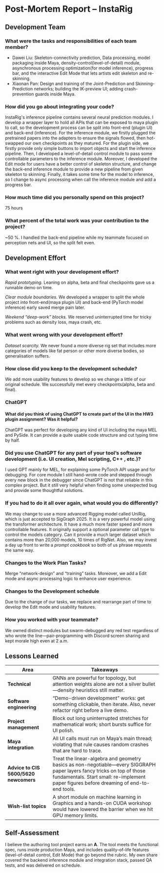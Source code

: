# Post-Mortem Report – InstaRig

## Development Team

### What were the tasks and responsibilities of each team member?

- Dawei Liu: Skeleton-connectivity prediction, Data processing, model packaging inside Maya, density-control(level-of-detail) module, asynchronous processing optimization(for model inference), progress bar, and the interactive Edit Mode that lets artists edit skeleton and re-skinning.
- Xiaonan Pan: Design and training of the Joint-Prediction and Skinning-Prediction networks; building the IK-preview UI; adding crash-prevention guards inside Maya.

###  How did you go about integrating your code? 

InstaRig's inference pipeline contains several neural prediction modules. I develop a wrapper layer to hold all APIs that can be exposed to maya plugin to call, so the development process can be split into front-end (plugin UI) and back-end (inference). For the inference module, we firstly plugged the pretrained papers into the adapters to ensure the signals flowed, then hot-swapped our own checkpoints as they matured. For the plugin side, we firstly provide only simple buttons to import objects and start the inference pipeline. Then, I developed a level-of-detail control module to pass some controllable parameters to the inference module. Moreover, I developed the Edit mode for users have a better control of skeleton structure, and change the back-end inference module to provide a new pipeline from given skeleton to skinning. Finally, it takes some time for the model to inference, so I change to async processing when call the inference module and add a progress bar.

### How much time did you personally spend on this project?

75 hours

### What percent of the total work was your contribution to the project?

~50 %. I handled the back-end pipeline while my teammate focused on perception nets and UI, so the split felt even.

## Development Effort

### What went right with your development effort?

*Rapid prototyping.* Leaning on alpha, beta and final checkpoints gave us a runnable demo on time. 

*Clear module boundaries.* We developed a wrapper to split the whole project into front-end(maya plugin UI) and back-end (PyTorch model inference) early saved merge pain later.

*Weekend “deep-work” blocks.* We reserved uninterrupted time for tricky problems such as density loss, maya crash, etc.

### What went wrong with your development effort?

*Dataset scarcity.* We never found a more diverse rig set that includes more categories of models like fat person or other more diverse bodies, so generalisation suffers.

### How close did you keep to the development schedule?

We add more usability features to develop so we change a little of our original schedule. We successfully met every checkpoints(alpha, beta and final).


### ChatGPT

#### What did you think of using ChatGPT to create part of the UI in the HW3 plugin assignment? Was it helpful?
ChatGPT was perfect for developing any kind of UI including the maya MEL and PySide. It can provide a quite usable code structure and cut typing time by half.

### Did you use ChatGPT for any part of your tool’s software development (i.e. UI creation, Mel scripting, C++ , etc.)?

I used GPT mainly for MEL, for explaining some PyTorch API usage and for debugging. For core module I still hand-wrote code and stepped through every new block in the debugger since ChatGPT is not that reliable in this complex project. But it still very helpful when finding some unexpected bug and provide some thoughtful solutions.

### If you had to do it all over again, what would you do differently?

We may change to use a more advanced Rigging model called UniRig, which is just accepted to SigGraph 2025. It is a very powerful model using the transformer architecture. It have a much more faster speed and more controllable features. It originally support a optional parameter call type to control the models category. Can it provide a much larger dataset which contains more than 20,000 models, 10 times of RigNet. Also, we may invest a day up front to write a *prompt cookbook* so both of us phrase requests the same way.

### Changes to the Work Plan Tasks?

Merge “network-design” and “training” tasks. Moreover, we add a Edit mode and async processing logic to enhance user experience.

### Changes to the Development schedule

Due to the change of our tasks, we replace and rearrange part of time to develop the Edit mode and usability features.

### How you worked with your teammate?

We owned distinct modules but swarm-debugged any red test regardless of who wrote the line—pair-programming with Discord screen sharing and kept morale high even at 2 a.m.

## Lessons Learned

| Area                                  | Takeaways                                                    |
| ------------------------------------- | ------------------------------------------------------------ |
| **Technical**                         | GNNs are powerful for topology, but attention weights alone are not a silver bullet—density heuristics still matter. |
| **Software engineering**              | “Demo-driven development” works: get something clickable, then iterate. Also, never refactor right before a live demo. |
| **Project management**                | Block out long uninterrupted stretches for mathematical work; short bursts suffice for UI polish. |
| **Maya integration**                  | All UI calls must run on Maya’s main thread; violating that rule causes random crashes that are hard to trace. |
| **Advice to CIS 5600/5620 newcomers** | Treat the linear-algebra and geometry basics as non-negotiable—every SIGGRAPH paper layers fancy tricks on top of those fundamentals. Start small: re-implement paper figures before dreaming of end-to-end tools. |
| **Wish-list topics**                  | A short module on machine learning in Graphics and a hands-on CUDA workshop would have lowered the barrier when we hit GPU memory limits. |

## Self-Assessment

I believe the authoring tool project earns an **A**. The tool meets the functional spec, runs inside production Maya, and includes quality-of-life features (level-of-detail control, Edit Mode) that go beyond the rubric. My own share covered the backend inference module and integration stack, passed QA tests, and was delivered on schedule.
